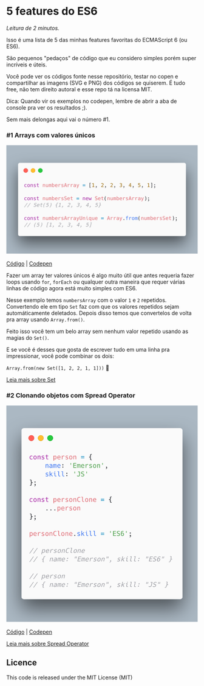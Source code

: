 # 5 features do ES6

*Leitura de 2 minutos.*

Isso é uma lista de 5 das minhas features favoritas do ECMAScript 6 (ou ES6).

São pequenos "pedaços" de código que eu considero simples porém super incríveis e úteis.

Você pode ver os códigos fonte nesse repositório, testar no copen e compartilhar as imagens (SVG e PNG) dos códigos se quiserem. É tudo free, não tem direito autoral e esse repo tá na licensa MIT.

Dica: Quando vir os exemplos no codepen, lembre de abrir a aba de console pra ver os resultados ;).

Sem mais delongas aqui vai o número #1.

### #1 Arrays com valores únicos

![Arrays com valores únicos](/img/unique-array.png?raw=true)

[Código](/features/unique-array.js) | [Codepen](https://codepen.io/emersonmdca/pen/KErYZg)

Fazer um array ter valores únicos é algo muito útil que antes requeria fazer loops usando `for`, `forEach` ou qualquer outra maneira que requer várias linhas de código agora está muito simples com ES6.

Nesse exemplo temos `numbersArray` com o valor `1` e `2` repetidos. Convertendo ele em tipo `Set` faz com que os valores repetidos sejam automáticamente deletados. Depois disso temos que convertelos de volta pra array usando `Array.from()`.

Feito isso você tem um belo array sem nenhum valor repetido usando as magias do `Set()`.

E se você é desses que gosta de escrever tudo em uma linha pra impressionar, você pode combinar os dois:

`Array.from(new Set([1, 2, 2, 1, 1]))` :eyes:

[Leia mais sobre Set](https://developer.mozilla.org/pt-BR/docs/Web/JavaScript/Reference/Global_Objects/Set)

### #2 Clonando objetos com Spread Operator

![Arrays com valores únicos](/img/object-clone.png?raw=true)

[Código](/features/object-clone.js) | [Codepen](https://codepen.io/emersonmdca/pen/moQgmo)

[Leia mais sobre Spread Operator](https://developer.mozilla.org/pt-BR/docs/Web/JavaScript/Reference/Operators/Spread_operator)

## Licence

This code is released under the MIT License (MIT)
